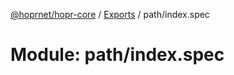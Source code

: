 [@hoprnet/hopr-core](../README.md) / [Exports](../modules.md) / path/index.spec

# Module: path/index.spec

